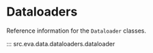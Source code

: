 # Dataloaders

Reference information for the `Dataloader` classes.

::: src.eva.data.dataloaders.dataloader